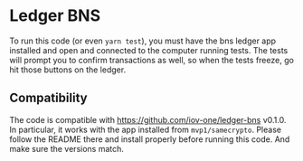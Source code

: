# Ledger BNS

To run this code (or even `yarn test`), you must have the bns ledger app
installed and open and connected to the computer running tests.
The tests will prompt you to confirm transactions as well, so when the tests
freeze, go hit those buttons on the ledger.

## Compatibility

The code is compatible with https://github.com/iov-one/ledger-bns v0.1.0. 
In particular, it works with the app installed from `mvp1/samecrypto`. 
Please follow the README there and install properly before running this code.
And make sure the versions match.

